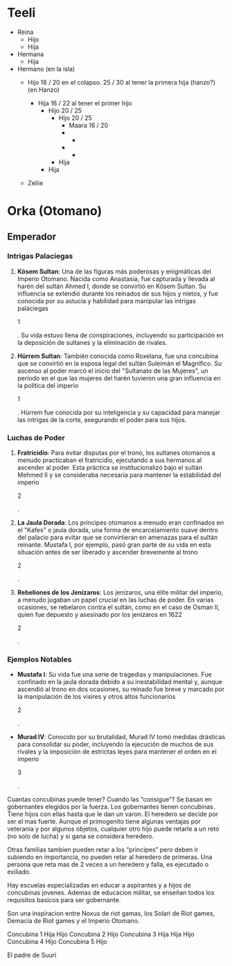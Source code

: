 # Teeli
- Reina
  - Hijo
  - Hija
- Hermana
  - Hija
-  Hermano (en la isla)
   - Hijo 18 / 20 en el colapso. 25 / 30 al tener la primera hija (hanzo?) (en Hanzo)
     - Hija 16 / 22 al tener el primer hijo
         - Hijo 20 / 25
	         - Hijo 20 / 25
		         - Maara 16 / 20
		         - -
		         - -
	         - Hija
         - Hija
     
   - Zeliie


# Orka (Otomano)

## Emperador

### Intrigas Palaciegas

1. **Kösem Sultan**: Una de las figuras más poderosas y enigmáticas del Imperio Otomano. Nacida como Anastasia, fue capturada y llevada al harén del sultán Ahmed I, donde se convirtió en Kösem Sultan. Su influencia se extendió durante los reinados de sus hijos y nietos, y fue conocida por su astucia y habilidad para manipular las intrigas palaciegas
    
    1
    
    . Su vida estuvo llena de conspiraciones, incluyendo su participación en la deposición de sultanes y la eliminación de rivales.
    
2. **Hürrem Sultan**: También conocida como Roxelana, fue una concubina que se convirtió en la esposa legal del sultán Suleimán el Magnífico. Su ascenso al poder marcó el inicio del "Sultanato de las Mujeres", un período en el que las mujeres del harén tuvieron una gran influencia en la política del imperio
    
    1
    
    . Hürrem fue conocida por su inteligencia y su capacidad para manejar las intrigas de la corte, asegurando el poder para sus hijos.
    

### Luchas de Poder

1. **Fratricidio**: Para evitar disputas por el trono, los sultanes otomanos a menudo practicaban el fratricidio, ejecutando a sus hermanos al ascender al poder. Esta práctica se institucionalizó bajo el sultán Mehmed II y se consideraba necesaria para mantener la estabilidad del imperio
    
    2
    
    .
    
2. **La Jaula Dorada**: Los príncipes otomanos a menudo eran confinados en el "Kafes" o jaula dorada, una forma de encarcelamiento suave dentro del palacio para evitar que se convirtieran en amenazas para el sultán reinante. Mustafa I, por ejemplo, pasó gran parte de su vida en esta situación antes de ser liberado y ascender brevemente al trono
    
    2
    
    .
    
3. **Rebeliones de los Jenízaros**: Los jenízaros, una élite militar del imperio, a menudo jugaban un papel crucial en las luchas de poder. En varias ocasiones, se rebelaron contra el sultán, como en el caso de Osman II, quien fue depuesto y asesinado por los jenízaros en 1622
    
    2
    
    .
    

### Ejemplos Notables

- **Mustafa I**: Su vida fue una serie de tragedias y manipulaciones. Fue confinado en la jaula dorada debido a su inestabilidad mental y, aunque ascendió al trono en dos ocasiones, su reinado fue breve y marcado por la manipulación de los visires y otros altos funcionarios
    
    2
    
    .
    
- **Murad IV**: Conocido por su brutalidad, Murad IV tomó medidas drásticas para consolidar su poder, incluyendo la ejecución de muchos de sus rivales y la imposición de estrictas leyes para mantener el orden en el imperio
    
    3
    
    .

Cuantas concubinas puede tener? Cuando las “consigue”?
Se basan en gobernantes elegidos por la fuerza. 
Los gobernantes tienen concubinas.
Tiene hijos con ellas hasta que le dan un varon.
El heredero se decide por ser el mas fuerte. Aunque el primogenito tiene algunas ventajas por veterania y por algunos objetos, cualquier otro hijo puede retarle a un reto (no solo de lucha) y si gana se considera heredero.

Otras familias tambien pueden retar a los “principes” pero deben ir subiendo en importancia, no pueden retar al heredero de primeras. Una persona que reta mas de 2 veces a un heredero y falla, es ejecutado o exiliado.

Hay escuelas especializadas en educar a aspirantes y a hijos de concubinas jovenes. Ademas de educacion militar, se enseñan todos los requisitos basicos para ser gobernante.

Son una inspiracion entre Noxus de riot gamas, los Solari de Riot games, Demacia de Riot games y el Imperio Otomano.

Concubina 1
Hija
Hijo
Concubina 2
Hijo
Concubina 3
Hija
Hija
Hijo
Concubina 4
Hijo
Concubina 5
Hijo


El padre de Suuri



